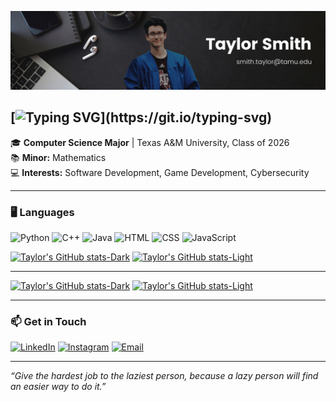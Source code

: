 ![Banner](https://github.com/tsmith422/tsmith422/blob/main/Personal-Banner.png)

[![Typing SVG](https://readme-typing-svg.herokuapp.com?font=Open+Sans&weight=500&size=32&duration=4000&color=F7F7F7&width=435&lines=%F0%9F%91%8B%F0%9F%A4%A0+Howdy!;I'm+Taylor+Smith!)](https://git.io/typing-svg)
---

🎓 **Computer Science Major** | Texas A&M University, Class of 2026  
📚 **Minor:** Mathematics  
💻 **Interests:** Software Development, Game Development, Cybersecurity  

---

### 🖥️ Languages
![Python](https://img.shields.io/badge/-Python-3776AB?logo=python&logoColor=white&style=flat-square)
![C++](https://img.shields.io/badge/-C++-00599C?logo=c%2B%2B&logoColor=white&style=flat-square)
![Java](https://img.shields.io/badge/-Java-007396?logo=java&logoColor=white&style=flat-square)
![HTML](https://img.shields.io/badge/-HTML-E34F26?logo=html5&logoColor=white&style=flat-square)
![CSS](https://img.shields.io/badge/-CSS-1572B6?logo=css3&logoColor=white&style=flat-square)
![JavaScript](https://img.shields.io/badge/-JavaScript-F7DF1E?logo=javascript&logoColor=black&style=flat-square)

[![Taylor's GitHub stats-Dark](https://github-readme-stats.vercel.app/api/top-langs/?username=tsmith422&layout=compact&show_icons=true&theme=dark#gh-dark-mode-only)](https://github.com/tsmith422/github-readme-stats#gh-dark-mode-only)
[![Taylor's GitHub stats-Light](https://github-readme-stats.vercel.app/api/top-langs/?username=tsmith422&layout=compact&show_icons=true&theme=default#gh-light-mode-only)](https://github.com/tsmith422/github-readme-stats#gh-light-mode-only)

---

[![Taylor's GitHub stats-Dark](https://github-readme-stats.vercel.app/api?username=tsmith422&hide=contribs&show_icons=true&theme=dark#gh-dark-mode-only)](https://github.com/tsmith422/github-readme-stats#gh-dark-mode-only)
[![Taylor's GitHub stats-Light](https://github-readme-stats.vercel.app/api?username=tsmith422&hide=contribs&show_icons=true&theme=default#gh-light-mode-only)](https://github.com/tsmith422/github-readme-stats#gh-light-mode-only)

---

### 📫 Get in Touch
[![LinkedIn](https://img.shields.io/badge/-LinkedIn-0A66C2?logo=linkedin&logoColor=white&style=flat-square)](https://www.linkedin.com/in/smithtas)
[![Instagram](https://img.shields.io/badge/-Instagram-E4405F?logo=instagram&logoColor=white&style=flat-square)](https://www.instagram.com/0taylor_smith0)
[![Email](https://img.shields.io/badge/-Email-D14836?logo=gmail&logoColor=white&style=flat-square)](mailto:smith.taylor@tamu.edu)

---

*“Give the hardest job to the laziest person, because a lazy person will find an easier way to do it.”*
